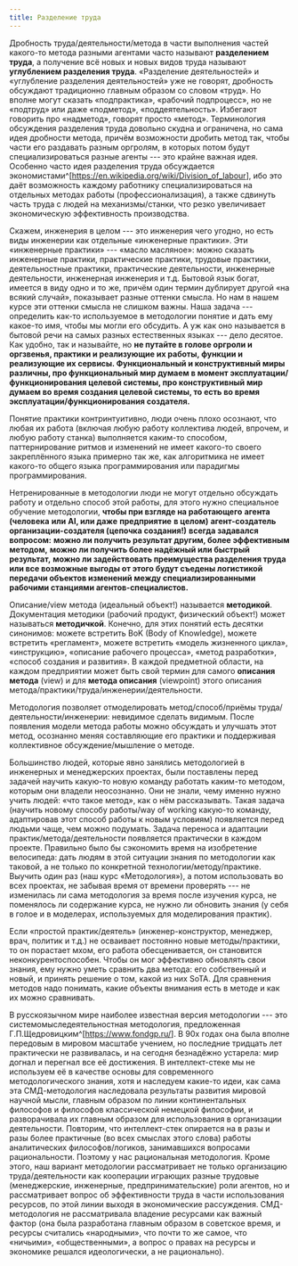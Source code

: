 ```yaml
---
title: Разделение труда
---
```


Дробность труда/деятельности/метода в части выполнения частей какого-то
метода разными агентами часто называют **разделением труда**, а
получение всё новых и новых видов труда называют **углублением
разделения труда**. «Разделение деятельностей» и «углубление разделения
деятельностей» уже не говорят, дробность обсуждают традиционно главным
образом со словом «труд». Но вполне могут сказать «подпрактика»,
«рабочий подпроцесс», но не «подтруд» или даже «подметод»,
«поддеятельность». Избегают говорить про «надметод», говорят просто
«метод». Терминология обсуждения разделения труда довольно скудна и
ограничена, но сама идея дробности метода, причём возможности дробить
метод так, чтобы части его раздавать разным оргролям, в которых потом
будут специализироваться разные агенты --- это крайне важная идея.
Особенно часто идея разделения труда обсуждается
экономистами^[<https://en.wikipedia.org/wiki/Division_of_labour>],
ибо это даёт возможность каждому работнику специализироваться на
отдельных методах работы (профессионализация), а также сдвинуть часть
труда с людей на механизмы/станки, что резко увеличивает экономическую
эффективность производства.

Скажем, инженерия в целом --- это инженерия чего угодно, но есть виды
инженерии как отдельные «инженерные практики». Эти «инженерные
практики» --- «масло масляное»: можно сказать инженерные практики,
практические практики, трудовые практики, деятельностные практики,
практические деятельности, инженерные деятельности, инженерная инженерия
и т.д. Бытовой язык богат, имеется в виду одно и то же, причём один
термин дублирует другой «на всякий случай», показывает разные оттенки
смысла. Но нам в нашем курсе эти оттенки смысла не слишком важны. Наша
задача --- определить как-то используемое в методологии понятие и дать
ему какое-то имя, чтобы мы могли его обсудить. А уж как оно называется в
бытовой речи на самых разных естественных языках --- дело десятое. Как
удобно, так и называйте, но **не путайте в голове оргроли и оргзвенья,
практики и реализующие их работы, функции и реализующие их сервисы.
Функциональный и конструктивный миры различны, про функциональный мир
думаем в момент эксплуатации/функционирования целевой системы, про
конструктивный мир думаем во время создания целевой системы, то есть во
время эксплуатации/функционирования создателя.**

Понятие практики контринтуитивно, люди очень плохо осознают, что любая
их работа (включая любую работу коллектива людей, впрочем, и любую
работу станка) выполняется каким-то способом, паттернирование ритмов и
изменений не имеет какого-то своего закреплённого языка примерно так же,
как алгоритмика не имеет какого-то общего языка программирования или
парадигмы программирования.

Нетренированные в методологии люди не могут отдельно обсуждать работу и
отдельно способ этой работы, для этого нужно специальное обучение
методологии, **чтобы при взгляде на работающего** **агента (человека**
**или** **AI, или даже** **предприятие** **в целом)** **агент-создатель
организации-создателя (цепочка создания!)** **всегда задавался**
**вопросом:** **можно ли получить результат другим, более эффективным
методом,** **можно ли получить более надёжный или быстрый результат,**
**можно ли задействовать преимущества разделения труда** **или все
возможные выгоды от этого будут съедены логистикой передачи объектов
изменений между специализированными рабочими станциями
агентов-специалистов.**

Описание/view метода (идеальный объект!) называется **методикой**.
Документация методики (рабочий продукт, физический объект!) может
называться **методичкой**. Конечно, для этих понятий есть десятки
синонимов: можете встретить BoK (Body of Knowledge), можете встретить
«регламент», можете встретить «модель жизненного цикла», «инструкцию»,
«описание рабочего процесса», «метод разработки», «способ создания и
развития». В каждой предметной области, на каждом предприятии может быть
свой термин для самого **описания метода** (view) и для **метода
описания** (viewpoint) этого описания
метода/практики/труда/инженерии/деятельности.

Методология позволяет отмоделировать метод/способ/приёмы
труда/деятельности/инженерии: невидимое сделать видимым. После появления
модели метода работы можно обсуждать и улучшать этот метод, осознанно
меняя составляющие его практики и поддерживая коллективное
обсуждение/мышление о методе.

Большинство людей, которые явно занялись методологией в инженерных и
менеджерских проектах, были поставлены перед задачей научить какую-то
новую команду работать каким-то методом, которым они владели
неосознанно. Они не знали, чему именно нужно учить людей: «что такое
метод», как о нём рассказывать. Такая задача (научить новому способу
работы/way of working какую-то команду, адаптировав этот способ работы к
новым условиям) появляется перед людьми чаще, чем можно подумать. Задача
переноса и адаптации практик/метода/деятельности появляется практически
в каждом проекте. Правильно было бы сэкономить время на изобретение
велосипеда: дать людям в этой ситуации знания по методологии как
таковой, а не только по конкретной технологии/методу/практике. Выучить
один раз (наш курс «Методология»), а потом использовать во всех
проектах, не забывая время от времени проверять --- не изменилась ли
сама методология за время после изучения курса, не поменялось ли
содержание курса, не нужно ли обновить знания (у себя в голое и в
моделерах, используемых для моделирования практик).

Если «простой практик/деятель» (инженер-конструктор, менеджер, врач,
политик и т.д.) не осваивает постоянно новые методы/практики, то он
порастает мхом, его работа обесценивается, он становится
неконкурентоспособен. Чтобы он мог эффективно обновлять свои знания, ему
нужно уметь сравнить два метода: его собственный и новый, и принять
решение о том, какой из них SoTA. Для сравнения методов надо понимать,
какие объекты внимания есть в методе и как их можно сравнивать.

В русскоязычном мире наиболее известная версия методологии --- это
системомыследеятельностная методология, предложенная
Г.П.Щедровицким^[<https://www.fondgp.ru/>].
В 90х годах она была вполне передовым в мировом масштабе учением, но
последние тридцать лет практически не развивалась, и на сегодня
безнадёжно устарела: мир догнал и перегнал все её достижения. В
интеллект-стеке мы не используем её в качестве основы для современного
методологического знания, хотя и наследуем какие-то идеи, как сама эта
СМД-методология наследовала результаты развития мировой научной мысли,
главным образом по линии континентальных философов и философов
классической немецкой философии, и разворачивала их главным образом для
использования в организации деятельности. Повторим, что интеллект-стек
опирается на в разы и разы более практичные (во всех смыслах этого
слова) работы аналитических философов/логиков, занимавшихся вопросами
рациональности. Поэтому у нас рациональная методология. Кроме этого, наш
вариант методологии рассматривает не только организацию
труда/деятельности как кооперации играющих разные трудовые
(менеджерские, инженерные, предпринимательские) роли агентов, но и
рассматривает вопрос об эффективности труда в части использования
ресурсов, по этой линии выходя в экономические рассуждения.
СМД-методология не рассматривала владение ресурсами как важный фактор
(она была разработана главным образом в советское время, и ресурсы
считались «народными», что почти то же самое, что «ничьими»,
«общественными», а вопрос о правах на ресурсы и экономике решался
идеологически, а не рационально).
